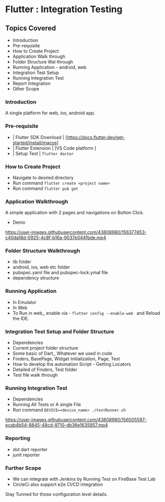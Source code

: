 # Flutter : Integration Testing

## Topics Covered
- Introduction
- Pre-requisite
- How to Create Project
- Application Walk through
- Folder Structure Wal through
- Running Application - android, web 
- Integration Test Setup
- Running Integration Test
- Report Integration
- Other Scope

### Introduction
 A single platform for web, ios, android app.

### Pre-requisite
- | Flutter SDK Download | [https://docs.flutter.dev/get-started/install/macos]
- | Flutter Extension | [VS Code platform ]
- | Setup Test | ````flutter doctor ````

### How to Create Project
- Navigate to desired directory
- Run command ````flutter create <project name> ````
- Run command ````flutter pub get ````

### Application Walkthrough
A simple application with 2 pages and navigations on Button Click.
 - Demo
 
 https://user-images.githubusercontent.com/43808980/156377453-c40da18d-0925-4c8f-b16a-9037e044fbde.mp4

 
### Folder Structure Walkthrough
 - lib folder
 - android, ios, web etc folder
 - pubspec.yaml file and pubspec-lock.ymal file
 - dependency structure


### Running Application
 - In Emulator
 - In Web 
 -    To Run in web,, enable via - ````flutter config --enable-web ````
      and Reload the IDE.

### Integration Test Setup and Folder Structure
 - Dependencies
 - Current project folder structure
 - Some basic of Dart,, Whatever we used in code
 - Finders, BasePage, Widget Initialization, Page, Test
 - How to develop the automation Script - Getting Locators
 - Detailed of Finders, Test folder
 - Test file walk through

### Running Integration Test
 - Dependencies
 - Running All Tests or A single File
 - Run command ```` DEVICE=<device_name> ./testRunner.sh  ````

https://user-images.githubusercontent.com/43808980/156505597-ecab4b54-8845-48cd-9710-db36e1635957.mp4
 
### Reporting
 - dot dart reporter
 - junit reporter



### Further Scope
 - We can integrate with Jenkins by Running Test on FireBase Test Lab
 - CircleCi also support e2e CI/CD integration 

Stay Tunned for those configuration level details.




